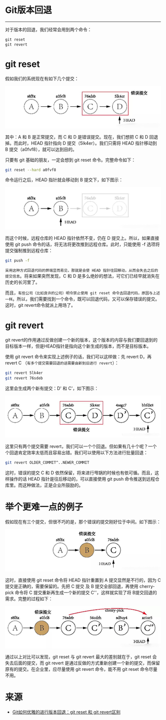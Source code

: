 # Git版本回退

----

对于版本的回退，我们经常会用到两个命令：

```
git reset
git revert
```

# git reset

假如我们的系统现在有如下几个提交：

![](../images/2022/04/20220414102525.png)

其中：A 和 B 是正常提交，而 C 和 D 是错误提交。现在，我们想把 C 和 D 回退掉。而此时，HEAD 指针指向 D 提交（5lk4er）。我们只需将 HEAD 指针移动到 B 提交（a0fvf8），就可以达到目的。

只要有 git 基础的朋友，一定会想到 git reset 命令。完整命令如下：

```bash
git reset --hard a0fvf8
```

命令运行之后，HEAD 指针就会移动到 B 提交下，如下图示：

![](../images/2022/04/20220414102608.png)

而这个时候，远程仓库的 HEAD 指针依然不变，仍在 D 提交上。所以，如果直接使用 git push 命令的话，将无法将更改推到远程仓库。此时，只能使用 -f 选项将提交强制推到远程仓库：

```bash
git push -f
```

`采用这种方式回退代码的弊端显而易见，那就是会使 HEAD 指针往回移动，从而会失去之后的提交信息`。将来如果突然发现，C 和 D 是多么绝妙的想法，可它们已经早就消失在历史的长河里了。

而且，`有些公司（比如良许的公司）明令禁止使用 git reset 命令去回退代码，原因与上述一样`。所以，我们需要找到一个命令，既可以回退代码，又可以保存错误的提交。这时，git revert命令就派上用场了。

# git revert

git revert的作用通过反做创建一个新的版本，这个版本的内容与我们要回退到的目标版本一样，但是HEAD指针是指向这个新生成的版本，而不是目标版本。

使用 git revert 命令来实现上述例子的话，我们可以这样做：先 revert D，再 revert C （`有多个提交需要回退的话需要由新到旧进行 revert`）：

```bash
git revert 5lk4er
git revert 76sdeb
```

这里会生成两个新有提交：D' 和 C'，如下图示：

![](../images/2022/04/20220414102710.png)

这里只有两个提交需要 revert，我们可以一个个回退。但如果有几十个呢？一个个回退肯定效率太低而且容易出错。我们可以使用以下方法进行批量回退：

```bash
git revert OLDER_COMMIT^..NEWER_COMMIT
```

这时，错误的提交 C 和 D 依然保留，将来进行甩锅的时候也有依可循。而且，这样操作的话 HEAD 指针是往后移动的，可以直接使用 git push 命令推送到远程仓库里。而这种做法，正是企业所鼓励的。

# 举个更难一点的例子

假如现在有三个提交，但很不巧的是，那个错误的提交刚好位于中间。如下图示：

![](../images/2022/04/20220414102741.png)

这时，直接使用 git reset 命令将 HEAD 指针重置到 A 提交显然是不行的，因为 C 提交是正确的，需要保留的。先把 C 提交 及 B 提交全部回退，再使用 cherry-pick 命令将 C 提交重新再生成一个新的提交 C''，这样就实现了将 B提交回退的需求。完整的过程如下：

![](../images/2022/04/20220414102757.png)

通过以上对比可以发现，git reset 与 git revert 最大的差别就在于，git reset 会失去后面的提交，而 git revert 是通过反做的方式重新创建一个新的提交，而保留原有的提交。在企业里，应尽量使用 git revert 命令，能不用 git reset 命令尽量不用。

# 来源

+   [Git如何优雅的进行版本回退：git reset 和 git revert区别](https://blog.csdn.net/fly910905/article/details/88635673)